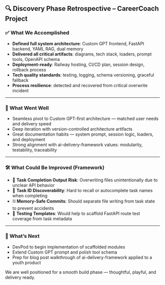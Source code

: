 ## 🔍 Discovery Phase Retrospective – CareerCoach Project

### ✅ What We Accomplished
- **Defined full system architecture**: Custom GPT frontend, FastAPI backend, YAML RAG, dual memory
- **Delivered all critical artifacts**: diagrams, tech stack, loaders, prompt tools, OpenAPI schema
- **Deployment-ready**: Railway hosting, CI/CD plan, session design, rollback process
- **Tech quality standards**: testing, logging, schema versioning, graceful fallback
- **Process resilience**: detected and recovered from critical overwrite incident

---

### 🧠 What Went Well
- Seamless pivot to Custom GPT-first architecture — matched user needs and delivery speed
- Deep iteration with version-controlled architecture artifacts
- Great documentation habits — system prompt, session logic, loaders, and deployment
- Strong alignment with ai-delivery-framework values: modularity, testability, traceability

---

### 🛠 What Could Be Improved (Framework)
- 🐞 **Task Completion Output Risk**: Overwriting files unintentionally due to unclear API behavior
- 🧭 **Task ID Discoverability**: Hard to recall or autocomplete task names when completing
- ⛓ **Memory-Safe Commits**: Should separate file writing from task state to prevent accidents
- 🧪 **Testing Templates**: Would help to scaffold FastAPI route test coverage from task metadata

---

### 🌱 What’s Next
- DevPod to begin implementation of scaffolded modules
- Extend Custom GPT prompt and polish tool schema
- Prep for blog post walkthrough of ai-delivery-framework applied to a youth product

We are well positioned for a smooth build phase — thoughtful, playful, and delivery ready.
